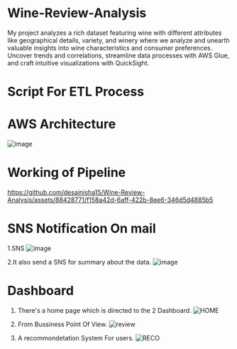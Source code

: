 # Wine-Review-Analysis
My project analyzes a rich dataset featuring wine with different attributes like geographical details, variety, and winery where we analyze and unearth valuable insights into wine characteristics and consumer preferences. Uncover trends and correlations, streamline data processes with AWS Glue, and craft intuitive visualizations with QuickSight.

# Script For ETL Process
# AWS Architecture
![image](https://github.com/desainisha15/Wine-Review-Analysis/assets/88428771/90606cee-6ac8-4290-af63-038aa23db111)
 
# Working of Pipeline 
https://github.com/desainisha15/Wine-Review-Analysis/assets/88428771/f158a42d-6aff-422b-8ee6-346d5d4885b5

# SNS Notification On mail 
1.SNS 
![image](https://github.com/desainisha15/Wine-Review-Analysis/assets/88428771/b418cc3a-b59f-4eb4-b5dc-03ddc13d5e91)

2.It also send a SNS for summary about the data.
![image](https://github.com/desainisha15/Wine-Review-Analysis/assets/88428771/fc9fb894-7a94-40a0-b2d5-b760e8b34c98)

# Dashboard
1. There's a home page which is directed to the 2 Dashboard.
![HOME](https://github.com/desainisha15/Wine-Review-Analysis/assets/88428771/04710291-f8ac-43f7-ab6b-42f6f919a933)

2. From Bussiness Point Of View.
![review](https://github.com/desainisha15/Wine-Review-Analysis/assets/88428771/2bd86b2c-4824-47bb-898c-6d3cc4642efa)

3. A recommondetation System For users.
![RECO](https://github.com/desainisha15/Wine-Review-Analysis/assets/88428771/82c71559-3dde-415c-ac3d-5b32b86feb88)

